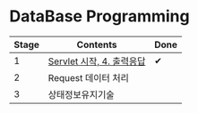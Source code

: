 # DataBase Programming


 |Stage|Contents|Done|
 |------|---|---|
 |1|[Servlet 시작, 4. 출력응답](https://github.com/wjdrbs96/JDBC_Project/blob/master/Assignment2/src/com/review/MyExample.java)|✔|
 |2|Request 데이터 처리||
 |3|상태정보유지기술||